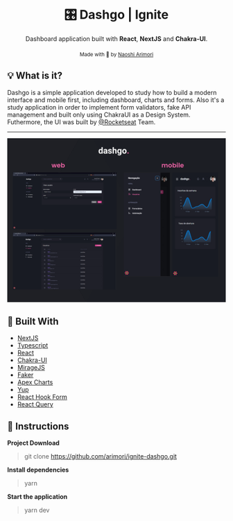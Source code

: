 
<h1 align="center">🎛 Dashgo | Ignite</h1>

<p align="center">
  Dashboard application built with <strong>React</strong>, <strong>NextJS</strong> and <strong>Chakra-UI</strong>.
</p>

<div align="center">
  <sub> Made with 💖 by
    <a href="https://github.com/arimori">Naoshi Arimori</a>
  </sub>
</div>
  
## 💡 What is it?
<div>
  <article align="left">
      Dashgo is a simple application developed to study how to build a modern interface and mobile first, including dashboard, charts and forms. 
      Also it's a study application in order to implement form validators, fake API management and built only using ChakraUI as a Design System. 
      Futhermore, the UI was built by <a href="https://github.com/Rocketseat">@Rocketseat</a> Team.
  </article>
  <hr />
  <p style="text-align: center">      
    <img alt="Dashboard" src="https://github.com/arimori/ignite-dashgo/blob/main/src/previews/dashgo.png" />
  </p>
</div>
  


## 🚀 Built With
* [NextJS](https://nextjs.org/)      
* [Typescript](https://www.typescriptlang.org/)      
* [React](https://reactjs.org/)      
* [Chakra-UI](https://chakra-ui.com/)
* [MirageJS](https://miragejs.com/)
* [Faker](https://www.npmjs.com/package/faker)
* [Apex Charts](https://apexcharts.com/)
* [Yup](https://github.com/jquense/yup)
* [React Hook Form](https://react-hook-form.com/)
* [React Query](https://react-query.tanstack.com/)

## :checkered_flag: Instructions
**Project Download**

> git clone https://github.com/arimori/ignite-dashgo.git

**Install dependencies**

> yarn

**Start the application**

> yarn dev
 

